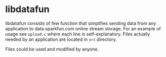 libdatafun
===

libdatafun consists of few function that simplifies sending data from any application to data.sparkfun.com online stream storage. For an example of usage see `upload.c` where each line is self-explanatory. Files actually needed by an application are located in `src` directory.

Files could be used and modified by anyone.
